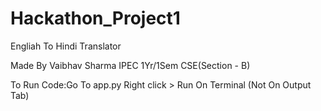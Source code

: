 # Hackathon_Project1
Engliah To Hindi Translator


Made By Vaibhav Sharma 
IPEC 1Yr/1Sem
CSE(Section - B)

To Run Code:Go To app.py
Right click > Run On Terminal (Not On Output Tab)
